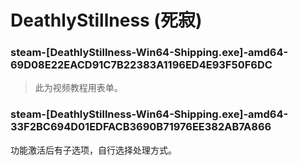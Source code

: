# DeathlyStillness (死寂)

### steam-[DeathlyStillness-Win64-Shipping.exe]-amd64-69D08E22EACD91C7B22383A1196ED4E93F50F6DC
> 此为视频教程用表单。

### steam-[DeathlyStillness-Win64-Shipping.exe]-amd64-33F2BC694D01EDFACB3690B71976EE382AB7A866
功能激活后有子选项，自行选择处理方式。